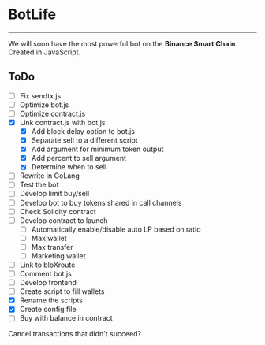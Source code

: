 # BotLife

---

We will soon have the most powerful bot on the **Binance Smart Chain**. Created in JavaScript.

## ToDo

- [ ] Fix sendtx.js
- [ ] Optimize bot.js
- [ ] Optimize contract.js
- [x] Link contract.js with bot.js
    - [x] Add block delay option to bot.js
    - [x] Separate sell to a different script
    - [x] Add argument for minimum token output
    - [x] Add percent to sell argument
    - [x] Determine when to sell
- [ ] Rewrite in GoLang
- [ ] Test the bot
- [ ] Develop limit buy/sell
- [ ] Develop bot to buy tokens shared in call channels
- [ ] Check Solidity contract
- [ ] Develop contract to launch
    - [ ] Automatically enable/disable auto LP based on ratio
    - [ ] Max wallet
    - [ ] Max transfer
    - [ ] Marketing wallet
- [ ] Link to bloXroute
- [ ] Comment bot.js
- [ ] Develop frontend
- [ ] Create script to fill wallets
- [x] Rename the scripts
- [x] Create config file
- [ ] Buy with balance in contract

Cancel transactions that didn't succeed?